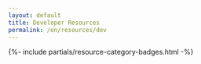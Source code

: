 ```yaml
---
layout: default
title: Developer Resources
permalink: /en/resources/dev
---
```



{%- include partials/resource-category-badges.html -%}

